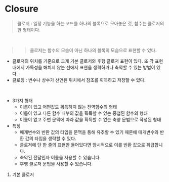 # Closure

> 클로저 : 일정 기능을 하는 코드를 하나의 블록으로 모아놓은 것, 함수는 클로저의 한 형태이다.
<br>

>> 클로저는 함수의 모습이 아닌 하나의 블록의 모습으로 표현할 수 있다. 

- 클로저의 위치를 기준으로 크게 기본 클로저와 후행 클로저 표현이 있다. 또 각 표현 내에서 가독성을 해치지 않는 선에서 표현을 생략하거나 축약할 수 있는 방법이 있다.
- 클로징 : 변수나 상수가 선언된 위치에서 참조를 획득하고 저장할 수 있다.
<br>

- 3가지 형태
    - 이름이 있고 어떤값도 획득하지 않는 전역함수의 형태
    - 이름이 있고 다른 함수 내부의 값을 획득할 수 있는 중첩된 함수의 형태
    - 이름이 없고 주변 문맥에 따라 값을 획득할 수 없는 축양 문법으로 작성된 형태
- 특징
    - 매개변수와 반환 값의 타입을 문맥을 통해 유추할 수 있기 때문에 매개변수와 반환 값의 타입을 생략할 수 있다.
    - 클로저에 단 한 줄의 표현만 들어있다면 암시적으로 이를 반환 값으로 취급합니다.
    - 축약된 전달인자 이름을 사용할 수 있습니다.
    - 후행 클로저 문법을 사용할 수 있습니다.

1. 기본 클로저
